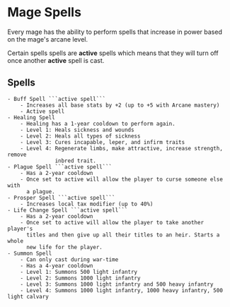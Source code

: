 # Mage Spells

Every mage has the ability to perform spells that increase in power based on the
mage's arcane level.

Certain spells spells are **active** spells which means that they will turn off
once another **active** spell is cast.

## Spells
    - Buff Spell ```active spell```
        - Increases all base stats by +2 (up to +5 with Arcane mastery)
        - Active spell
    - Healing Spell
        - Healing has a 1-year cooldown to perform again.
        - Level 1: Heals sickness and wounds
        - Level 2: Heals all types of sickness
        - Level 3: Cures incapable, leper, and infirm traits
        - Level 4: Regenerate limbs, make attractive, increase strength, remove
                   inbred trait.
    - Plague Spell ```active spell```
        - Has a 2-year cooldown
        - Once set to active will allow the player to curse someone else with
          a plague.
    - Prosper Spell ```active spell```
        - Increases local tax modifier (up to 40%)
    - Life Change Spell ```active spell```
        - Has a 2-year cooldown
        - Once set to active will allow the player to take another player's
          titles and then give up all their titles to an heir. Starts a whole
          new life for the player.
    - Summon Spell
        - Can only cast during war-time
        - Has a 4-year cooldown
        - Level 1: Summons 500 light infantry
        - Level 2: Summons 1000 light infantry
        - Level 3: Summons 1000 light infantry and 500 heavy infantry
        - Level 4: Summons 1000 light infantry, 1000 heavy infantry, 500 light calvary
